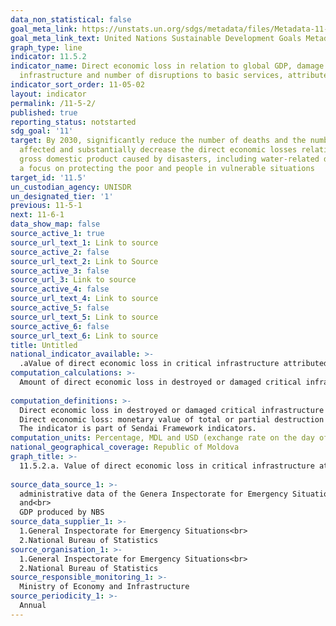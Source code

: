 ```yaml
---
data_non_statistical: false
goal_meta_link: https://unstats.un.org/sdgs/metadata/files/Metadata-11-05-02.pdf
goal_meta_link_text: United Nations Sustainable Development Goals Metadata (pdf 2066kB)
graph_type: line
indicator: 11.5.2
indicator_name: Direct economic loss in relation to global GDP, damage to critical
  infrastructure and number of disruptions to basic services, attributed to disasters
indicator_sort_order: 11-05-02
layout: indicator
permalink: /11-5-2/
published: true
reporting_status: notstarted
sdg_goal: '11'
target: By 2030, significantly reduce the number of deaths and the number of people
  affected and substantially decrease the direct economic losses relative to global
  gross domestic product caused by disasters, including water-related disasters, with
  a focus on protecting the poor and people in vulnerable situations
target_id: '11.5'
un_custodian_agency: UNISDR
un_designated_tier: '1'
previous: 11-5-1
next: 11-6-1
data_show_map: false
source_active_1: true
source_url_text_1: Link to source
source_active_2: false
source_url_text_2: Link to Source
source_active_3: false
source_url_3: Link to source
source_active_4: false
source_url_text_4: Link to source
source_active_5: false
source_url_text_5: Link to source
source_active_6: false
source_url_text_6: Link to source
title: Untitled
national_indicator_available: >-
  .aValue of direct economic loss in critical infrastructure attributed to disasters in relation to global GDP
computation_calculations: >-
  Amount of direct economic loss in destroyed or damaged critical infrastructure (from national basis on losses attributed to disasters), divided to GDP*100.<br> 
  
computation_definitions: >-
  Direct economic loss in destroyed or damaged critical infrastructure includes the loss registered as a result of the disaster in medical and prevention services, educational institutions, other basic services (water supply and sewerage services, transport, governmental services, electricity supply, emergency services, communication, and sanitation services).<br> 
  Direct economic loss: monetary value of total or partial destruction of physical assets existing in the area affected by disaster. The direct economic loss is almost equivalent with physical damages.<br> 
  The indicator is part of Sendai Framework indicators.
computation_units: Percentage, MDL and USD (exchange rate on the day of the exceptional situation)
national_geographical_coverage: Republic of Moldova
graph_title: >-
  11.5.2.a. Value of direct economic loss in critical infrastructure attributed to disasters in relation to global GDP <br> 
  
source_data_source_1: >-
  administrative data of the Genera Inspectorate for Emergency Situations (national database on losses in case of disasters)<br> 
  and<br> 
  GDP produced by NBS 
source_data_supplier_1: >-
  1.General Inspectorate for Emergency Situations<br> 
  2.National Bureau of Statistics
source_organisation_1: >-
  1.General Inspectorate for Emergency Situations<br> 
  2.National Bureau of Statistics
source_responsible_monitoring_1: >-
  Ministry of Economy and Infrastructure
source_periodicity_1: >-
  Annual
---
```

